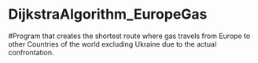 # DijkstraAlgorithm_EuropeGas

#Program that creates the shortest route where gas travels from Europe to other Countries of the world excluding Ukraine due to the actual confrontation.

